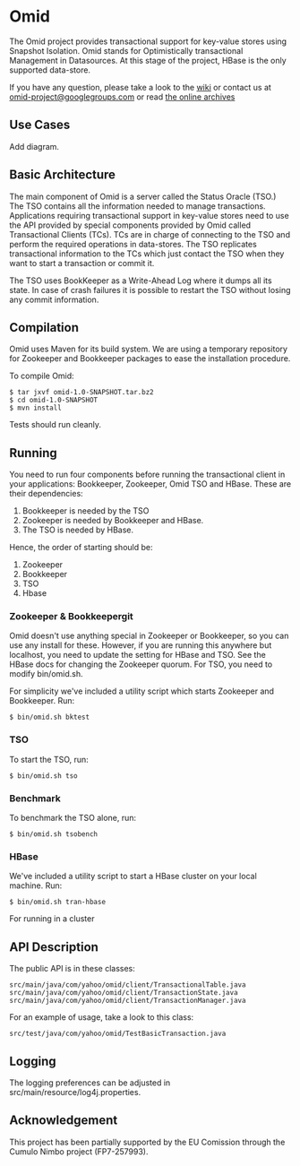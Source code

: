 Omid
=====

The Omid project provides transactional support for key-value stores using Snapshot Isolation. Omid stands for Optimistically transactional Management in Datasources. At this stage of the project, HBase is the only supported data-store.

If you have any question, please take a look to the [wiki](https://github.com/yahoo/omid/wiki) or contact us at omid-project@googlegroups.com or read [the online archives](https://groups.google.com/forum/?fromgroups=#!forum/omid-project)

Use Cases
---------

Add diagram.

Basic Architecture
------------------

The main component of Omid is a server called the Status Oracle (TSO.) The TSO contains all the information needed to manage transactions. Applications requiring transactional support in key-value stores need to use the API provided by special components provided by Omid called Transactional Clients (TCs). TCs are in charge of connecting to the TSO and perform the required operations in data-stores. The TSO replicates transactional information to the TCs which just contact the TSO when they want to start a transaction or commit it.

The TSO uses BookKeeper as a Write-Ahead Log where it dumps all its state. In case of crash failures it is possible to restart the TSO without losing any commit information.

Compilation
-----------

Omid uses Maven for its build system. We are using a temporary repository for Zookeeper and Bookkeeper packages to ease the installation procedure.

To compile Omid:

    $ tar jxvf omid-1.0-SNAPSHOT.tar.bz2
    $ cd omid-1.0-SNAPSHOT
    $ mvn install

Tests should run cleanly.

Running
-------

You need to run four components before running the transactional client in your applications: Bookkeeper, Zookeeper, Omid TSO and HBase. These are their dependencies:

1. Bookkeeper is needed by the TSO
2. Zookeeper is needed by Bookkeeper and HBase. 
3. The TSO is needed by HBase. 

Hence, the order of starting should be:

1. Zookeeper
2. Bookkeeper
3. TSO
4. Hbase

### Zookeeper & Bookkeepergit
Omid doesn't use anything special in Zookeeper or Bookkeeper, so you can use any install for these. However, if you are running this anywhere but localhost, you need to update the setting for HBase and TSO. See the HBase docs for changing the Zookeeper quorum. For TSO, you need to modify bin/omid.sh.

For simplicity we've included a utility script which starts Zookeeper and Bookkeeper. Run:

    $ bin/omid.sh bktest

### TSO
To start the TSO, run:
   
    $ bin/omid.sh tso

### Benchmark
To benchmark the TSO alone, run:

    $ bin/omid.sh tsobench

### HBase
We've included a utility script to start a HBase cluster on your local machine. Run:

    $ bin/omid.sh tran-hbase

For running in a cluster

API Description
---------------

The public API is in these classes:

    src/main/java/com/yahoo/omid/client/TransactionalTable.java
    src/main/java/com/yahoo/omid/client/TransactionState.java
    src/main/java/com/yahoo/omid/client/TransactionManager.java

For an example of usage, take a look to this class:

    src/test/java/com/yahoo/omid/TestBasicTransaction.java

Logging 
-------
The logging preferences can be adjusted in src/main/resource/log4j.properties.

Acknowledgement
-------
This project has been partially supported by the EU Comission through the Cumulo Nimbo project (FP7-257993).